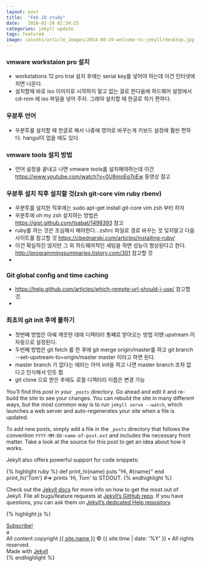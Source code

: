 ```yaml
---
layout: post
title:  "Feb 28 study"
date:   2016-02-28 02:34:25
categories: jekyll update
tags: featured
image: /assets/article_images/2014-08-29-welcome-to-jekyll/desktop.jpg
---
```


### vmware workstaion pro 설치
 - workstations 12 pro trial 설치 후에는 serial key를 넣어야 하는데 이건 인터넷에 치면 나온다.
 - 설치할때 바로 iso 이미지로 시작하지 말고 없는 걸로 한다음에 하드웨어 설정에서 cd-rom 에 iso 파일을 넣어 주자. 그래야 설치할 때 한글로 하기 편하다.

### 우분투 언어
 - 우분투를 설치할 때 한글로 해서 나중에 영어로 바꾸는게 키보드 설정에 훨씬 편하다. hangul이 없을 때도 있다.

### vmware tools 설치 방법
 - 언어 설정을 끝내고 나면 vmware tools를 설치해야하는데 이건 https://www.youtube.com/watch?v=0U8mnEg7nEw 동영상 참고 

### 우분투 설치 직후 설치할 것(zsh git-core vim ruby rbenv)

 - 우분투를 설치한 직후에는 sudo apt-get install git-core vim zsh 부터 하자
 - 우분투에 oh my zsh 설치하는 방법은 https://gist.github.com/tsabat/1498393 참고
 - ruby를 까는 것은 조심해서 해야한다. .zshrc 파일로 경로 바꾸는 것 잊지말고 다음 사이트를 참고할 것 https://cbednarski.com/articles/installing-ruby/
 - 이건 확실하진 않지만 그 외 하드웨어적인 세팅을 하면 성능이 향상된다고 한다. http://programmingsummaries.tistory.com/301 참고할 것
 -  

### Git global config and time caching

 - https://help.github.com/articles/which-remote-url-should-i-use/ 참고할 것.
 -

### 최초의 git init  후에 풀하기
 - 첫번째 방법은 아예 깨끗한 데에 디렉터리 통쨰로 받아오는 방법 이떈 upstream 이 자동으로 설정된다.
 - 두번째 방법은 git fetch 를 한 후에 git merge origin/master를 하고 git branch --set-upstream-to=origin/master master 이라고 하면 된다.
 - master branch 가 없다는 에러는 아마 init을 하고 나면 master branch 조차 없다고 인식해서 인듯 함. 
 - git clone 으로 받은 후에도 로컬 디렉터리 이름은 변경 가능


You’ll find this post in your `_posts` directory. Go ahead and edit it and re-build the site to see your changes. You can rebuild the site in many different ways, but the most common way is to run `jekyll serve --watch`, which launches a web server and auto-regenerates your site when a file is updated.

To add new posts, simply add a file in the `_posts` directory that follows the convention `YYYY-MM-DD-name-of-post.ext` and includes the necessary front matter. Take a look at the source for this post to get an idea about how it works.

Jekyll also offers powerful support for code snippets:

{% highlight ruby %}
def print_hi(name)
  puts "Hi, #{name}"
end
print_hi('Tom')
#=> prints 'Hi, Tom' to STDOUT.
{% endhighlight %}

Check out the [Jekyll docs][jekyll] for more info on how to get the most out of Jekyll. File all bugs/feature requests at [Jekyll’s GitHub repo][jekyll-gh]. If you have questions, you can ask them on [Jekyll’s dedicated Help repository][jekyll-help].

{% highlight js %}

<footer class="site-footer">
 <a class="subscribe" href="{{ "/feed.xml" | prepend: site.baseurl }}"> <span class="tooltip"> <i class="fa fa-rss"></i> Subscribe!</span></a>
  <div class="inner">a
   <section class="copyright">All content copyright <a href="mailto:{{ site.email}}">{{ site.name }}</a> &copy; {{ site.time | date: '%Y' }} &bull; All rights reserved.</section>
   <section class="poweredby">Made with <a href="http://jekyllrb.com"> Jekyll</a></section>
  </div>
</footer>
{% endhighlight %}


[jekyll]:      http://jekyllrb.com
[jekyll-gh]:   https://github.com/jekyll/jekyll
[jekyll-help]: https://github.com/jekyll/jekyll-help
